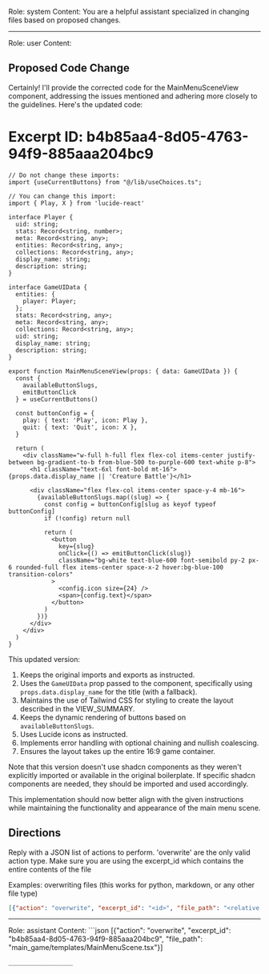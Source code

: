 Role: system
Content: You are a helpful assistant specialized in changing files based on proposed changes.
__________________
Role: user
Content: 
## Proposed Code Change
Certainly! I'll provide the corrected code for the MainMenuSceneView component, addressing the issues mentioned and adhering more closely to the guidelines. Here's the updated code:

# Excerpt ID: b4b85aa4-8d05-4763-94f9-885aaa204bc9
```tsx main_game/templates/MainMenuScene.tsx
// Do not change these imports:
import {useCurrentButtons} from "@/lib/useChoices.ts";

// You can change this import:
import { Play, X } from 'lucide-react'

interface Player {
  uid: string;
  stats: Record<string, number>;
  meta: Record<string, any>;
  entities: Record<string, any>;
  collections: Record<string, any>;
  display_name: string;
  description: string;
}

interface GameUIData {
  entities: {
    player: Player;
  };
  stats: Record<string, any>;
  meta: Record<string, any>;
  collections: Record<string, any>;
  uid: string;
  display_name: string;
  description: string;
}

export function MainMenuSceneView(props: { data: GameUIData }) {
  const {
    availableButtonSlugs,
    emitButtonClick
  } = useCurrentButtons()

  const buttonConfig = {
    play: { text: 'Play', icon: Play },
    quit: { text: 'Quit', icon: X },
  }

  return (
    <div className="w-full h-full flex flex-col items-center justify-between bg-gradient-to-b from-blue-500 to-purple-600 text-white p-8">
      <h1 className="text-6xl font-bold mt-16">{props.data.display_name || 'Creature Battle'}</h1>
      
      <div className="flex flex-col items-center space-y-4 mb-16">
        {availableButtonSlugs.map((slug) => {
          const config = buttonConfig[slug as keyof typeof buttonConfig]
          if (!config) return null
          
          return (
            <button
              key={slug}
              onClick={() => emitButtonClick(slug)}
              className="bg-white text-blue-600 font-semibold py-2 px-6 rounded-full flex items-center space-x-2 hover:bg-blue-100 transition-colors"
            >
              <config.icon size={24} />
              <span>{config.text}</span>
            </button>
          )
        })}
      </div>
    </div>
  )
}
```

This updated version:

1. Keeps the original imports and exports as instructed.
2. Uses the `GameUIData` prop passed to the component, specifically using `props.data.display_name` for the title (with a fallback).
3. Maintains the use of Tailwind CSS for styling to create the layout described in the VIEW_SUMMARY.
4. Keeps the dynamic rendering of buttons based on `availableButtonSlugs`.
5. Uses Lucide icons as instructed.
6. Implements error handling with optional chaining and nullish coalescing.
7. Ensures the layout takes up the entire 16:9 game container.

Note that this version doesn't use shadcn components as they weren't explicitly imported or available in the original boilerplate. If specific shadcn components are needed, they should be imported and used accordingly.

This implementation should now better align with the given instructions while maintaining the functionality and appearance of the main menu scene.

## Directions
Reply with a JSON list of actions to perform. 'overwrite' are the only valid action type. 
Make sure you are using the excerpt_id which contains the entire contents of the file

Examples:
overwriting files (this works for python, markdown, or any other file type)
```json output_example1
[{"action": "overwrite", "excerpt_id": "<id>", "file_path": "<relative file path>"}]
```

__________________
Role: assistant
Content: ```json
[{"action": "overwrite", "excerpt_id": "b4b85aa4-8d05-4763-94f9-885aaa204bc9", "file_path": "main_game/templates/MainMenuScene.tsx"}]
```
__________________
